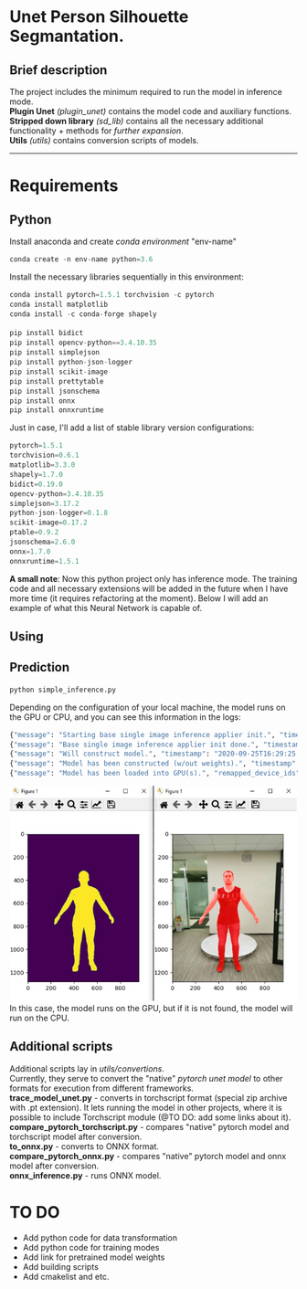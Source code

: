 # Unet Person Silhouette Segmantation.
## Brief description
The project includes the minimum required to run the model in inference mode.  
**Plugin Unet** *(plugin_unet)* contains the model code and auxiliary functions.  
**Stripped down library** *(sd_lib)* contains all the necessary additional functionality + methods for *further expansion*.  
**Utils** *(utils)* contains conversion scripts of models.  
________________________________________________________________________________________________
# Requirements
## Python
Install anaconda and create *conda environment* "env-name"  
```python
conda create -n env-name python=3.6
```
Install the necessary libraries sequentially in this environment:  
```python
conda install pytorch=1.5.1 torchvision -c pytorch
conda install matplotlib
conda install -c conda-forge shapely

pip install bidict
pip install opencv-python==3.4.10.35
pip install simplejson
pip install python-json-logger
pip install scikit-image
pip install prettytable
pip install jsonschema
pip install onnx
pip install onnxruntime
```
Just in case, I'll add a list of stable library version configurations:  
```python
pytorch=1.5.1
torchvision=0.6.1
matplotlib=3.3.0
shapely=1.7.0
bidict=0.19.0
opencv-python=3.4.10.35
simplejson=3.17.2
python-json-logger=0.1.8
scikit-image=0.17.2
ptable=0.9.2
jsonschema=2.6.0
onnx=1.7.0
onnxruntime=1.5.1
```
**A small note**:
Now this python project only has inference mode. The training code and all necessary extensions will be added in the future when I have more time (it requires refactoring at the moment).  Below I will add an example of what this Neural Network is capable of.
## Using
## Prediction
```python
python simple_inference.py
```
Depending on the configuration of your local machine, the model runs on the GPU or CPU, and you can see this information in the logs: 
```python
{"message": "Starting base single image inference applier init.", "timestamp": "2020-09-25T16:29:25.393Z", "level": "info"}
{"message": "Base single image inference applier init done.", "timestamp": "2020-09-25T16:29:25.393Z", "level": "info"}
{"message": "Will construct model.", "timestamp": "2020-09-25T16:29:25.414Z", "level": "info"}
{"message": "Model has been constructed (w/out weights).", "timestamp": "2020-09-25T16:29:27.330Z", "level": "info"}
{"message": "Model has been loaded into GPU(s).", "remapped_device_ids": [0], "timestamp": "2020-09-25T16:29:28.944Z", "level": "info"}
```
![](https://github.com/serjik85kg/UnetV2-pytorch-segmentation/blob/main/python/examples/47_outputs.jpg)
In this case, the model runs on the GPU, but if it is not found, the model will run on the CPU.  
## Additional scripts  
Additional scripts lay in *utils/convertions*.    
Currently, they serve to convert the "native" *pytorch unet model* to other formats for execution from different frameworks.   
**trace_model_unet.py** - converts in torchscript format (special zip archive with .pt extension). It lets running the model in other projects, where it is possible to include Torchscript module (@TO DO: add some links about it).    
**compare_pytorch_torchscript.py** - compares "native" pytorch model and torchscript model after conversion.  
**to_onnx.py** - converts to ONNX format.  
**compare_pytorch_onnx.py** - compares "native" pytorch model and onnx model after conversion.  
**onnx_inference.py** - runs ONNX model.  

# TO DO
 - Add python code for data transformation
 - Add python code for training modes
 - Add link for pretrained model weights
 - Add building scripts
 - Add cmakelist and etc.
